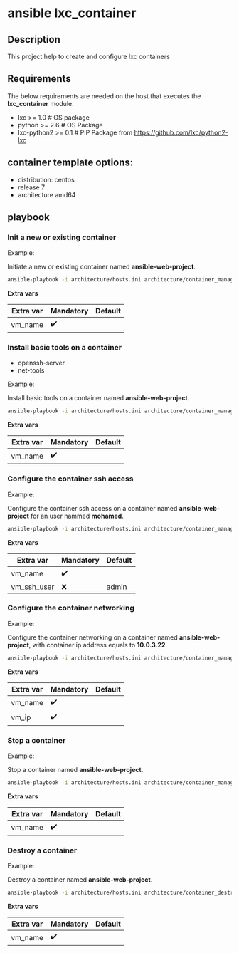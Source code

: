 # ansible lxc_container

## Description

This project help to create and configure lxc containers


## Requirements

The below requirements are needed on the host that executes the **lxc_container** module.
   
* lxc >= 1.0 # OS package
* python >= 2.6 # OS Package
* lxc-python2 >= 0.1 # PIP Package from https://github.com/lxc/python2-lxc


## container template options:

* distribution: centos
* release 7
* architecture amd64

## playbook

### Init a new or existing container

Example:

Initiate a new or existing container named **ansible-web-project**.

```bash
ansible-playbook -i architecture/hosts.ini architecture/container_manage.yml -t init --extra-vars "vm_name=ansible-web-project"
```

**Extra vars**

|   Extra var   |Mandatory         |   Default   |
|---------------|------------------|-------------|
|   vm_name     |:heavy_check_mark:|             |

### Install basic tools on a container

* openssh-server
* net-tools

Example:

Install basic tools on a container named **ansible-web-project**.

```bash
ansible-playbook -i architecture/hosts.ini architecture/container_manage.yml -t basics --extra-vars "vm_name=ansible-web-project"
```

**Extra vars**

|   Extra var   |Mandatory         |   Default   |
|---------------|------------------|-------------|
|   vm_name     |:heavy_check_mark:|             |

### Configure the container ssh access

Example:

Configure the container ssh access on a container named **ansible-web-project** for an user nammed **mohamed**.

```bash
ansible-playbook -i architecture/hosts.ini architecture/container_manage.yml -t ssh_config --extra-vars "vm_name=ansible-web-project vm_ssh_user=mohamed"
```
**Extra vars**

|   Extra var   |Mandatory         |   Default   |
|---------------|------------------|-------------|
|   vm_name     |:heavy_check_mark:|             |
|   vm_ssh_user |:x:               |    admin    |

### Configure the container networking

Example:

Configure the container networking on a container named **ansible-web-project**, with container ip address equals to **10.0.3.22**.

```bash
ansible-playbook -i architecture/hosts.ini architecture/container_manage.yml -t network --extra-vars "vm_name=ansible-web-project vm_ip=10.0.3.22"
```

**Extra vars**

|   Extra var   |Mandatory         |   Default   |
|---------------|------------------|-------------|
|   vm_name     |:heavy_check_mark:|             |
|   vm_ip       |:heavy_check_mark:|             |

### Stop a container

Example:

Stop a container named **ansible-web-project**.

```bash
ansible-playbook -i architecture/hosts.ini architecture/container_manage.yml -t stop --extra-vars "vm_name=ansible-web-project"
```

**Extra vars**

|   Extra var   |Mandatory         |   Default   |
|---------------|------------------|-------------|
|   vm_name     |:heavy_check_mark:|             |

### Destroy a container

Example:

Destroy a container named **ansible-web-project**.

```bash
ansible-playbook -i architecture/hosts.ini architecture/container_destroy.yml --extra-vars "vm_name=ansible-web-project"
```

**Extra vars**

|   Extra var   |Mandatory         |   Default   |
|---------------|------------------|-------------|
|   vm_name     |:heavy_check_mark:|             |